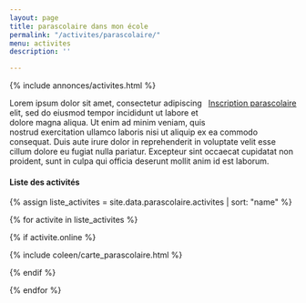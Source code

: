 ```yaml
---
layout: page
title: parascolaire dans mon école
permalink: "/activites/parascolaire/"
menu: activites
description: ''

---
```

{% include annonces/activites.html %}

<div class="col-md-4" style="float: right; margin-bottom: 20px;">
	<a href="https://www12.iclub.be/myiclub3_CFS_register.asp?ClubID=559&LG=FR&Categorie=6" class="btn btn-block btn-info-filled" target="_blank">Inscription parascolaire</a>
</div>

<!-- NE PAS MODIFIER AU DESSUS DE CETTE LIGNE -->

Lorem ipsum dolor sit amet, consectetur adipiscing elit, sed do eiusmod tempor incididunt ut labore et dolore magna aliqua. Ut enim ad minim veniam, quis nostrud exercitation ullamco laboris nisi ut aliquip ex ea commodo consequat. Duis aute irure dolor in reprehenderit in voluptate velit esse cillum dolore eu fugiat nulla pariatur. Excepteur sint occaecat cupidatat non proident, sunt in culpa qui officia deserunt mollit anim id est laborum.

<!-- NE PAS MODIFIER EN DESSOUS DE CETTE LIGNE -->

#### Liste des activités

{% assign liste_activites = site.data.parascolaire.activites | sort: "name" %}

{% for activite in liste_activites %}

{% if activite.online %}

{% include coleen/carte_parascolaire.html %}

{% endif %}

{% endfor %}